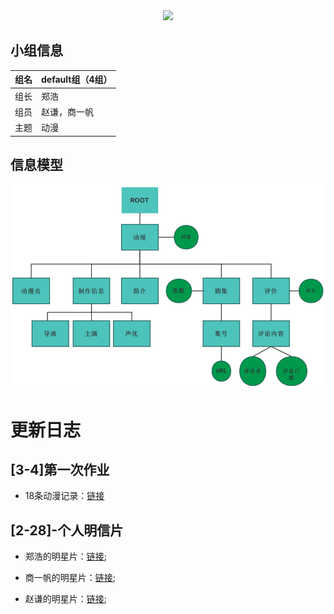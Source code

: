  <div align=center><img  src="./图床/小组logo.png"/></div>

## 小组信息

| 组名 | default组（4组） |
| ---- | ---------------- |
| 组长 | 郑浩             |
| 组员 | 赵谦，商一帆     |
| 主题 | 动漫             |

## 信息模型
![信息模型](./图床/信息模型.png)

# 更新日志

## [3-4]第一次作业

* 18条动漫记录：[链接](./3-4第一次作业/homework1.xml)

## [2-28]-个人明信片

* 郑浩的明星片：[链接](./2-28小组明信片/zhenghao.xml);

* 商一帆的明星片：[链接](./2-28小组明信片/shangyifan.xml);

* 赵谦的明星片：[链接]();

  




